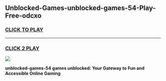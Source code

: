 
## Unblocked-Games-unblocked-games-54-Play-Free-odcxo
<h3>
<a href="https://premium76.site?title=unblocked-games-54&ref=18A1">CLICK TO PLAY</a></h3>
<hr>

<h3>
<a href="https://premium76.site?title=unblocked-games-54&ref=18A1">CLICK 2 PLAY</a>
  
</h3>

<a href="https://premium76.site?title=unblocked-games-54&ref=18A1"><img src="https://clearcache.store/games.png"></a>


**unblocked-games-54 games unblocked: Your Gateway to Fun and Accessible Online Gaming**
